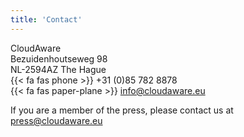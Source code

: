 ```yaml
---
title: 'Contact'
---
```


CloudAware  
Bezuidenhoutseweg 98  
NL-2594AZ The Hague  
{{< fa fas phone >}} +31 (0)85 782 8878  
{{< fa fas paper-plane >}} info@cloudaware.eu  

If you are a member of the press, please contact us at press@cloudaware.eu
